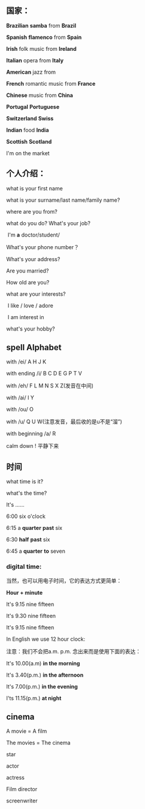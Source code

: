 ## 国家：





**Brazilian** **samba** from **Brazil**

**Spanish** **flamenco** from **Spain**

**Irish** folk music from **Ireland**

**Italian** opera from **Italy**

**American** jazz from

**French** romantic music from **France**

**Chinese** music from **China**



**Portugal** **Portuguese**

**Switzerland** **Swiss**



**Indian** food  **India**

**Scottish** **Scotland**



I'm on the market





## 个人介绍：

what is your first name 

what is your surname/last name/family name?





where are you from?

what do you do? What's your job?

​	I'm **a** doctor/student/

What's your phone number？

What's your address?

Are you married?

How old are you?

what are your interests?

​	I like / love / adore

​	I am interest in 

what's your hobby?











## spell Alphabet

with /ei/  A H J K

with ending /i/ B C D  E G P T V

with /eh/  F L M N S X Z(发音在中间)

with /ai/  I  Y

with /ou/  O

with /u/  Q  U  W(注意发音，最后收的是u不是“溜”)

with beginning /a/ R



calm down ! 平静下来





## 时间

what time is it?

what's the time?

It's ……



6:00   six o'clock

6:15   a **quarter** **past** six

6:30   **half** **past** six

6:45   a **quarter** **to** seven





### digital time:

当然，也可以用电子时间，它的表达方式更简单：

**Hour + minute**

It's 9.15  nine fifteen

It's 9.30  nine fifteen

It's 9.15  nine fifteen



In English we use 12 hour clock:  

注意：我们不会把a.m.  p.m. 念出来而是使用下面的表达：

It's 10.00(a.m) **in the morning**

It's 3.40(p.m.)  **in the afternoon**

It's 7.00(p.m.) **in the evening**

I'ts 11.15(p.m.)  **at night**





## cinema

A movie = A film

The movies = The cinema

star 

actor

actress

Film director

screenwriter

